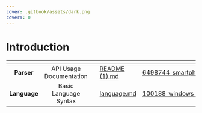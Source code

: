 ```yaml
---
cover: .gitbook/assets/dark.png
coverY: 0
---
```


# Introduction

<table data-view="cards"><thead><tr><th align="center"></th><th align="center"></th><th align="center"></th><th data-hidden data-card-target data-type="content-ref"></th><th data-hidden data-card-cover data-type="files"></th></tr></thead><tbody><tr><td align="center"><strong>Parser</strong></td><td align="center">API Usage Documentation</td><td align="center"></td><td><a href="README (1).md">README (1).md</a></td><td><a href=".gitbook/assets/6498744_smartphone_mobile_qr_ui_code_icon.png">6498744_smartphone_mobile_qr_ui_code_icon.png</a></td></tr><tr><td align="center"><strong>Language</strong></td><td align="center">Basic Language Syntax</td><td align="center"></td><td><a href="language.md">language.md</a></td><td><a href=".gitbook/assets/100188_windows_live_setting_language_icon.png">100188_windows_live_setting_language_icon.png</a></td></tr></tbody></table>
